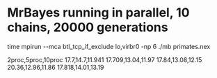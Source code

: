 # MrBayes running in parallel, 10 chains, 20000 generations

time mpirun --mca btl_tcp_if_exclude lo,virbr0 -np 6 ./mb primates.nex


2proc,5proc,10proc
17.7,14.7,11.941
17.709,13.04,11.97
17.84,13.08,12.15
20.36,12.96,11.86
17.818,14.01,13.19
